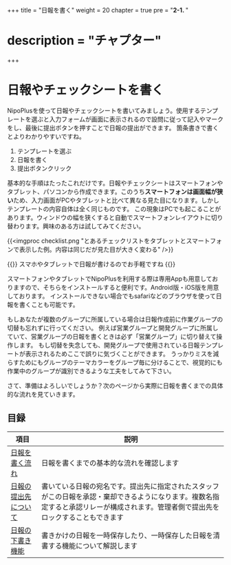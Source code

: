 +++
title = "日報を書く"
weight = 20
chapter = true
pre = "<b>2-1. </b>"
# description = "チャプター"
+++

# 日報やチェックシートを書く

NipoPlusを使って日報やチェックシートを書いてみましょう。使用するテンプレートを選ぶと入力フォームが画面に表示されるので設問に従って記入やマークをし、最後に提出ボタンを押すことで日報の提出ができます。
箇条書きで書くとよりわかりやすいですね。

1. テンプレートを選ぶ
1. 日報を書く
1. 提出ボタンクリック

基本的な手順はたったこれだけです。日報やチェックシートはスマートフォンやタブレット、パソコンから作成できます。このうち**スマートフォンは画面幅が狭い**ため、入力画面がPCやタブレットと比べて異なる見た目になります。しかしテンプレートの内容自体は全く同じものです。
この現象はPCでも起こることがあります。ウィンドウの幅を狭くすると自動でスマートフォンレイアウトに切り替わります。興味のある方は試してみてください。

{{<imgproc checklist.png "とあるチェックリストをタブレットとスマートフォンで表示した例。内容は同じだが見た目が大きく変わる" />}}

{{<alice pos="right" icon="phone">}}
スマホやタブレットで日報が書けるのでお手軽ですね
{{</alice>}}

スマートフォンやタブレットでNipoPlusを利用する際は専用Appも用意しておりますので、そちらをインストールすると便利です。Android版・iOS版を用意しております。
インストールできない場合でもsafariなどのブラウザを使って日報を書くことも可能です。  

もしあなたが複数のグループに所属している場合は日報作成前に作業グループの切替も忘れずに行ってください。
例えば営業グループと開発グループに所属していて、営業グループの日報を書くときは必ず「営業グループ」に切り替えて操作します。
もし切替を失念しても、開発グループで使用されている日報テンプレートが表示されるためここで誤りに気づくことができます。
うっかりミスを減らすためにもグループのテーマカラーをグループ毎に分けることで、視覚的にも作業中のグループが識別できるような工夫をしてみて下さい。  

さて、準備はよろしいでしょうか？次のページから実際に日報を書くまでの具体的な流れを見ていきます。

## 目録

|項目|説明|
|---|---|
|[日報を書く流れ](/report/write/write/)|日報を書くまでの基本的な流れを確認します|
|[日報の提出先について](/report/write/dist/)|書いている日報の宛名です。提出先に指定されたスタッフがこの日報を承認・棄却できるようになります。複数名指定すると承認リレーが構成されます。管理者側で提出先をロックすることもできます|
|[日報の下書き機能](/report/write/draft/)|書きかけの日報を一時保存したり、一時保存した日報を清書する機能について解説します|
